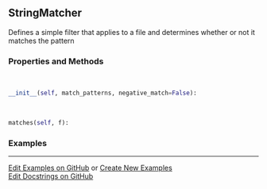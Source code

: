 ## <a id="RynLib.RynUtils.FileMatcher.StringMatcher">StringMatcher</a>
Defines a simple filter that applies to a file and determines whether or not it matches the pattern

### Properties and Methods
<a id="RynLib.RynUtils.FileMatcher.StringMatcher.__init__">&nbsp;</a>
```python
__init__(self, match_patterns, negative_match=False): 
```

<a id="RynLib.RynUtils.FileMatcher.StringMatcher.matches">&nbsp;</a>
```python
matches(self, f): 
```

### Examples


___

[Edit Examples on GitHub](https://github.com/McCoyGroup/References/edit/gh-pages/Documentation/examples/RynLib/RynUtils/FileMatcher/StringMatcher.md) or 
[Create New Examples](https://github.com/McCoyGroup/References/new/gh-pages/?filename=Documentation/examples/RynLib/RynUtils/FileMatcher/StringMatcher.md) <br/>
[Edit Docstrings on GitHub](https://github.com/McCoyGroup/RynLib/edit/master/RynUtils/FileMatcher.py?message=Update%20Docs)